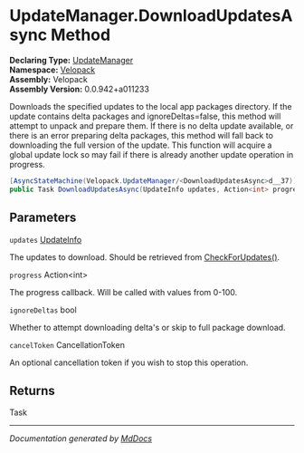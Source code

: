 ﻿<!--  
  <auto-generated>   
    The contents of this file were generated by a tool.  
    Changes to this file may be list if the file is regenerated  
  </auto-generated>   
-->

# UpdateManager.DownloadUpdatesAsync Method

**Declaring Type:** [UpdateManager](../index.md)  
**Namespace:** [Velopack](../../index.md)  
**Assembly:** Velopack  
**Assembly Version:** 0.0.942+a011233

Downloads the specified updates to the local app packages directory. If the update contains delta packages and ignoreDeltas\=false,  this method will attempt to unpack and prepare them. If there is no delta update available, or there is an error preparing delta  packages, this method will fall back to downloading the full version of the update. This function will acquire a global update lock so may fail if there is already another update operation in progress.

```csharp
[AsyncStateMachine(Velopack.UpdateManager/<DownloadUpdatesAsync>d__37)]
public Task DownloadUpdatesAsync(UpdateInfo updates, Action<int> progress = null, bool ignoreDeltas = false, CancellationToken cancelToken = default);
```

## Parameters

`updates`  [UpdateInfo](../../UpdateInfo/index.md)

The updates to download. Should be retrieved from [CheckForUpdates()](CheckForUpdates.md).

`progress`  Action\<int\>

The progress callback. Will be called with values from 0\-100.

`ignoreDeltas`  bool

Whether to attempt downloading delta's or skip to full package download.

`cancelToken`  CancellationToken

An optional cancellation token if you wish to stop this operation.

## Returns

Task

___

*Documentation generated by [MdDocs](https://github.com/ap0llo/mddocs)*
